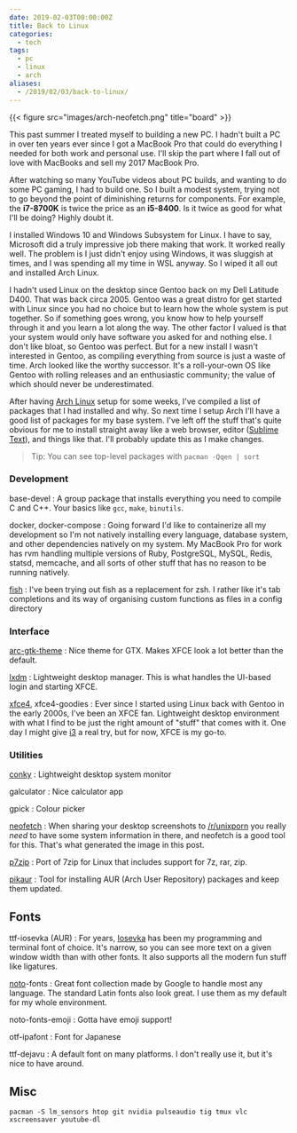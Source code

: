 ```yaml
---
date: 2019-02-03T00:00:00Z
title: Back to Linux
categories:
  - tech
tags:
  - pc
  - linux
  - arch
aliases:
  - /2019/02/03/back-to-linux/
---
```


{{< figure src="images/arch-neofetch.png" title="board" >}}

This past summer I treated myself to building a new PC. I hadn't built a PC in over ten years ever since I got a MacBook Pro that could do everything I needed for both work and personal use. I'll skip the part where I fall out of love with MacBooks and sell my 2017 MacBook Pro.

After watching so many YouTube videos about PC builds, and wanting to do some PC gaming, I had to build one. So I built a modest system, trying not to go beyond the point of diminishing returns for components. For example, the **i7-8700K** is twice the price as an **i5-8400**. Is it twice as good for what I'll be doing? Highly doubt it.

I installed Windows 10 and Windows Subsystem for Linux. I have to say, Microsoft did a truly impressive job there making that work. It worked really well. The problem is I just didn't enjoy using Windows, it was sluggish at times, and I was spending all my time in WSL anyway. So I wiped it all out and installed Arch Linux.

I hadn't used Linux on the desktop since Gentoo back on my Dell Latitude D400. That was back circa 2005. Gentoo was a great distro for get started with Linux since you had no choice but to learn how the whole system is put together. So if something goes wrong, you know how to help yourself through it and you learn a lot along the way. The other factor I valued is that your system would only have software you asked for and nothing else. I don't like bloat, so Gentoo was perfect. But for a new install I wasn't interested in Gentoo, as compiling everything from source is just a waste of time. Arch looked like the worthy successor. It's a roll-your-own OS like Gentoo with rolling releases and an enthusiastic community; the value of which should never be underestimated.

After having [Arch Linux] setup for some weeks, I've compiled a list of packages that I had installed and why. So next time I setup Arch I'll have a good list of packages for my base system. I've left off the stuff that's quite obvious for me to install straight away like a web browser, editor ([Sublime Text]), and things like that. I'll probably update this as I make changes.

<!--more-->

> Tip: You can see top-level packages with `pacman -Qqen | sort`

### Development

base-devel
: A group package that installs everything you need to compile C and C++. Your basics like `gcc`, `make`, `binutils`.

docker, docker-compose
: Going forward I'd like to containerize all my development so I'm not natively installing every language, database system, and other dependencies natively on my system. My MacBook Pro for work has rvm handling multiple versions of Ruby, PostgreSQL, MySQL, Redis, statsd, memcache, and all sorts of other stuff that has no reason to be running natively.

[fish]
: I've been trying out fish as a replacement for zsh. I rather like it's tab completions and its way of organising custom functions as files in a config directory

### Interface

[arc-gtk-theme]
: Nice theme for GTX. Makes XFCE look a lot better than the default.

[lxdm]
: Lightweight desktop manager. This is what handles the UI-based login and starting XFCE.

[xfce4], xfce4-goodies
: Ever since I started using Linux back with Gentoo in the early 2000s, I've been an XFCE fan. Lightweight desktop environment with what I find to be just the right amount of "stuff" that comes with it. One day I might give [i3] a real try, but for now, XFCE is my go-to.

### Utilities

[conky]
: Lightweight desktop system monitor

galculator
: Nice calculator app

gpick
: Colour picker

[neofetch]
: When sharing your desktop screenshots to [/r/unixporn] you really *need* to have some system information in there, and neofetch is a good tool for this. That's what generated the image in this post.

[p7zip]
: Port of 7zip for Linux that includes support for 7z, rar, zip.

[pikaur]
: Tool for installing AUR (Arch User Repository) packages and keep them updated.

## Fonts

ttf-iosevka (AUR)
: For years, [Iosevka] has been my programming and terminal font of choice. It's narrow, so you can see more text on a given window width than with other fonts. It also supports all the modern fun stuff like ligatures.

[noto]-fonts
: Great font collection made by Google to handle most any language. The standard Latin fonts also look great. I use them as my default for my whole environment.

noto-fonts-emoji
: Gotta have emoji support!

otf-ipafont
: Font for Japanese

ttf-dejavu
: A default font on many platforms. I don't really use it, but it's nice to have around.

## Misc

```
pacman -S lm_sensors htop git nvidia pulseaudio tig tmux vlc xscreensaver youtube-dl
```


[/r/unixporn]: http://reddit.com/r/unixporn
[arc-gtk-theme]: https://github.com/horst3180/arc-theme
[Arch Linux]: https://www.archlinux.org/
[conky]: https://github.com/brndnmtthws/conky
[fish]: https://fishshell.com/
[i3]: https://i3wm.org/
[Iosevka]: http://typeof.net/Iosevka/
[lxdm]: https://wiki.lxde.org/en/LXDM
[neofetch]: https://github.com/dylanaraps/neofetch
[Noto]: https://www.google.com/get/noto/
[p7zip]: https://wiki.archlinux.org/index.php/p7zip
[pikaur]: https://github.com/actionless/pikaur
[Sublime Text]: https://www.sublimetext.com/
[xfce4]: https://www.xfce.org/
